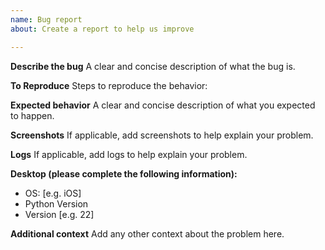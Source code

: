 ```yaml
---
name: Bug report
about: Create a report to help us improve

---
```


**Describe the bug**
A clear and concise description of what the bug is.

**To Reproduce**
Steps to reproduce the behavior:

**Expected behavior**
A clear and concise description of what you expected to happen.

**Screenshots**
If applicable, add screenshots to help explain your problem.

**Logs**
If applicable, add logs to help explain your problem.

**Desktop (please complete the following information):**
 - OS: [e.g. iOS]
- Python Version
 - Version [e.g. 22]

**Additional context**
Add any other context about the problem here.
